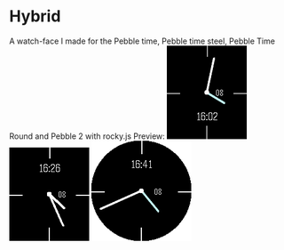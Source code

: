 # Hybrid
A watch-face I made for the Pebble time, Pebble time steel, Pebble Time Round and Pebble 2 with rocky.js
Preview:
![Pebble Time](Screenshots/pebble_screenshot_2020-02-08_16-02-12.png)
![Pebble Time Round](Screenshots/pebble_screenshot_2020-02-08_16-26-37.png)
![Pebble 2](Screenshots/pebble_screenshot_2020-02-08_16-41-59.png)
